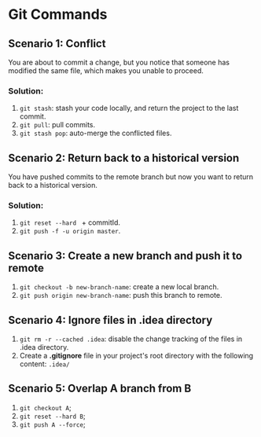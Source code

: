 # Git Commands

## Scenario 1: Conflict

You are about to commit a change, but you notice that someone has modified the same file, which makes you unable to proceed.   

### Solution:

1. `git stash`: stash your code locally, and return the project to the last commit.
2. `git pull`: pull commits.
3. `git stash pop`: auto-merge the conflicted files.

## Scenario 2: Return back to a historical version

You have pushed commits to the remote branch but now you want to return back to a historical version.

### Solution:

1. `git reset --hard ` + commitId.
2. `git push -f -u origin master`.

## Scenario 3: Create a new branch and push it to remote

1. `git checkout -b new-branch-name`: create a new local branch.
2. `git push origin new-branch-name`: push this branch to remote.

## Scenario 4: Ignore files in .idea directory

1. `git rm -r --cached .idea`: disable the change tracking of the files in .idea directory.
2. Create a **.gitignore** file in your project's root directory with the following content: `.idea/`

## Scenario 5: Overlap A branch from B

1. `git checkout A`;
2. `git reset --hard B`;
3. `git push A --force`;